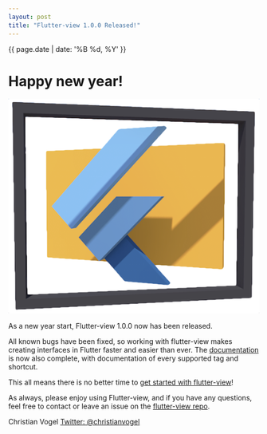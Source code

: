 ```yaml
---
layout: post
title: "Flutter-view 1.0.0 Released!"
---
```

{{ page.date | date: '%B %d, %Y' }}

# Happy new year!

![logo](/images/flutter-view-shaded.png)

As a new year start, Flutter-view 1.0.0 now has been released. 

All known bugs have been fixed, so working with flutter-view makes creating interfaces in Flutter faster and easier than ever. The [documentation](https://docs.flutter-view.io) is now also complete, with documentation of every supported tag and shortcut.

This all means there is no better time to [get started with flutter-view](https://docs.flutter-view.io)!

As always, please enjoy using Flutter-view, and if you have any questions, feel free to contact or leave an issue on the [flutter-view repo](https://github.com/flutter-view/flutter-view).


Christian Vogel
[Twitter: @christianvogel](https://twitter.com/christianvogel)
